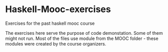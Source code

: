 # Haskell-Mooc-exercises
Exercises for the past haskell mooc course

The exercises here serve the purpose of code demonstation. Some of them might not run. Most of the files use module from the MOOC folder - these modules were created by the course organizers.
